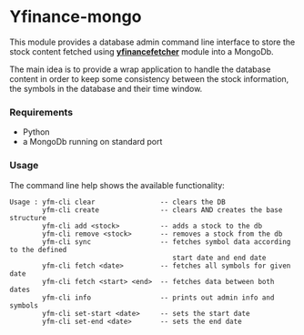 Yfinance-mongo
==============

This module provides a database admin command line interface to store the stock content fetched using 
__[yfinancefetcher](http://www.github.com/figurebelow/yfinancefetcher)__ module into a MongoDb.

The main idea is to provide a wrap application to handle the database content in order to keep some consistency between the 
stock information, the symbols in the database and their time window.

### Requirements
* Python
* a MongoDb running on standard port

### Usage
The command line help shows the available functionality:
```
Usage : yfm-cli clear                -- clears the DB
        yfm-cli create               -- clears AND creates the base structure
        yfm-cli add <stock>          -- adds a stock to the db
        yfm-cli remove <stock>       -- removes a stock from the db
        yfm-cli sync                 -- fetches symbol data according to the defined
                                        start date and end date
        yfm-cli fetch <date>         -- fetches all symbols for given date
        yfm-cli fetch <start> <end>  -- fetches data between both dates
        yfm-cli info                 -- prints out admin info and symbols
        yfm-cli set-start <date>     -- sets the start date
        yfm-cli set-end <date>       -- sets the end date
```
